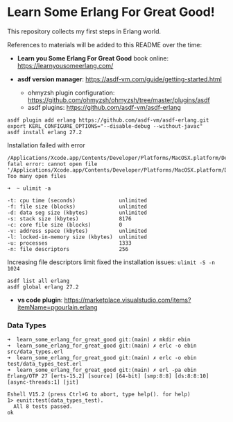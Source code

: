 # Learn Some Erlang For Great Good!

This repository collects my first steps in Erlang world.

References to materials will be added to this README over the time:

* **Learn you Some Erlang For Great Good** book online: https://learnyousomeerlang.com/

* **asdf version manager**: https://asdf-vm.com/guide/getting-started.html
  * ohmyzsh plugin configuration: https://github.com/ohmyzsh/ohmyzsh/tree/master/plugins/asdf
  * asdf plugins: https://github.com/asdf-vm/asdf-erlang

```
asdf plugin add erlang https://github.com/asdf-vm/asdf-erlang.git
export KERL_CONFIGURE_OPTIONS="--disable-debug --without-javac"
asdf install erlang 27.2
```

Installation failed with error

```
/Applications/Xcode.app/Contents/Developer/Platforms/MacOSX.platform/Developer/SDKs/MacOSX.sdk/usr/include/unistd.h:639:10: fatal error: cannot open file '/Applications/Xcode.app/Contents/Developer/Platforms/MacOSX.platform/Developer/SDKs/MacOSX.sdk/usr/include/sys/select.h': Too many open files
```

```
➜  ~ ulimit -a

-t: cpu time (seconds)              unlimited
-f: file size (blocks)              unlimited
-d: data seg size (kbytes)          unlimited
-s: stack size (kbytes)             8176
-c: core file size (blocks)         0
-v: address space (kbytes)          unlimited
-l: locked-in-memory size (kbytes)  unlimited
-u: processes                       1333
-n: file descriptors                256
```

Increasing file descriptors limit fixed the installation issues: `ulimit -S -n 1024`

```
asdf list all erlang
asdf global erlang 27.2
```

* **vs code plugin**: https://marketplace.visualstudio.com/items?itemName=pgourlain.erlang

### Data Types

```
➜  learn_some_erlang_for_great_good git:(main) ✗ mkdir ebin
➜  learn_some_erlang_for_great_good git:(main) ✗ erlc -o ebin src/data_types.erl
➜  learn_some_erlang_for_great_good git:(main) ✗ erlc -o ebin test/data_types_test.erl
➜  learn_some_erlang_for_great_good git:(main) ✗ erl -pa ebin
Erlang/OTP 27 [erts-15.2] [source] [64-bit] [smp:8:8] [ds:8:8:10] [async-threads:1] [jit]

Eshell V15.2 (press Ctrl+G to abort, type help(). for help)
1> eunit:test(data_types_test).
  All 8 tests passed.
ok
```
